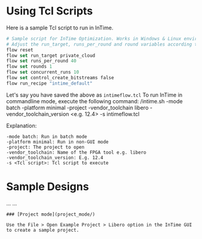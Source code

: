 # Using Tcl Scripts

Here is a sample Tcl script to run in InTime.
```Tcl
# Sample script for InTime Optimization. Works in Windows & Linux environments
# Adjust the run_target, runs_per_round and round variables according to your recipe
flow reset
flow set run_target private_cloud
flow set runs_per_round 40
flow set rounds 1
flow set concurrent_runs 10
flow set control_create_bitstreams false
flow run_recipe "intime_default"
```

Let's say you have saved the above as ```intimeflow.tcl```
To run InTime in commandline mode, execute the following command:
<InTime installation dir>/intime.sh -mode batch -platform minimal -project <your PRJX file> -vendor_toolchain libero -vendor_toolchain_version <e.g. 12.4> -s intimeflow.tcl

Explanation:

    -mode batch: Run in batch mode
    -platform minimal: Run in non-GUI mode
    -project: The project to open
    -vendor_toolchain: Name of the FPGA tool e.g. libero
    -vendor_toolchain_version: E.g. 12.4
    -s <Tcl script>: Tcl script to execute

# Sample Designs

...
...
```
### [Project mode](project_mode/)

Use the File > Open Example Project > Libero option in the InTime GUI to create a sample project.

